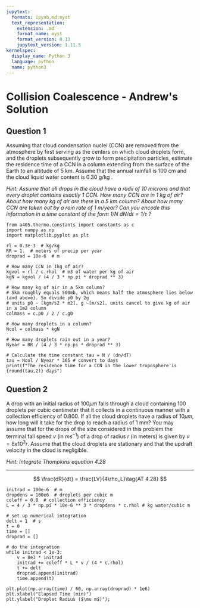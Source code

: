 ```yaml
---
jupytext:
  formats: ipynb,md:myst
  text_representation:
    extension: .md
    format_name: myst
    format_version: 0.13
    jupytext_version: 1.11.5
kernelspec:
  display_name: Python 3
  language: python
  name: python3
---
```


# Collision Coalescence - Andrew's Solution

## Question 1

Assuming that cloud condensation nuclei (CCN) are removed from the atmosphere by first serving as the centers on which cloud droplets form, and the droplets subsequently grow to form precipitation particles, estimate the residence time of a CCN in a column extending from the surface of the Earth to an altitude of 5 km. Assume that the annual rainfall is 100 cm and the cloud liquid water content is 0.30 g/kg . 

*Hint: Assume that all drops in the cloud have a radii of 10 microns and that every droplet contains exactly 1 CCN. How many CCN are in 1 kg of air? About how many kg of air are there in a 5 km column? About how many CCN are taken out by a rain rate of 1 m/year? Can you encode this information in a time constant of the form $1/N$ $dN/dt = 1/\tau$ ?*

```{code-cell} ipython3
from a405.thermo.constants import constants as c
import numpy as np
import matplotlib.pyplot as plt
```

```{code-cell} ipython3
rl = 0.3e-3  # kg/kg
RR = 1.  # meters of precip per year
droprad = 10e-6  # m

# How many CCN in 1kg of air?
kgvol = rl / c.rhol  # m3 of water per kg of air
kgN = kgvol / (4 / 3 * np.pi * droprad ** 3)

# How many kg of air in a 5km column?
# 5km roughly equals 500mb, which means half the atmosphere lies below (and above). So divide p0 by 2g
# units p0 ~ [kgm/s2 * m2], g ~[m/s2], units cancel to give kg of air in a 1m2 column
colmass = c.p0 / 2 / c.g0

# How many droplets in a column?
Ncol = colmass * kgN

# How many droplets rain out in a year?
Nyear = RR / (4 / 3 * np.pi * droprad ** 3)

# Calculate the time constant tau = N / (dn/dT)
tau = Ncol / Nyear * 365 # convert to days
print(f"The residence time for a CCN in the lower troposphere is {round(tau,2)} days")
```

## Question 2

A drop with an initial radius of $100 \mu m$ falls through a cloud containing 100 droplets per cubic centimeter that it collects in a continuous manner with a collection efficiency of 0.800. If all the cloud droplets have a radius of $10 \mu m$, how long will it take for the drop to reach a radius of 1 mm? You may assume that for the drops of the size considered in this problem the terminal fall speed $v$ (in $ms^{−1}$) of a drop of radius $r$ (in meters) is given by $v=8x10^3r$. Assume that the cloud droplets are stationary and that the updraft velocity in the cloud is negligible. 

*Hint: Integrate Thompkins equation 4.28*

---

$$
\frac{dR}{dt} = \frac{LV}{4\rho_L}\tag{AT 4.28}
$$

```{code-cell} ipython3
initrad = 100e-6  # m
dropdens = 100e6  # droplets per cubic m
coleff = 0.8  # collection efficiency
L = 4 / 3 * np.pi * 10e-6 ** 3 * dropdens * c.rhol # kg water/cubic m

# set up numerical integration
delt = 1  # s
t = 0
time = []
droprad = []

# do the integration
while initrad < 1e-3:
    v = 8e3 * initrad
    initrad += coleff * L * v / (4 * c.rhol)
    t += delt
    droprad.append(initrad)
    time.append(t)

plt.plot(np.array(time) / 60, np.array(droprad) * 1e6)
plt.xlabel("Elapsed Time (min)")
plt.ylabel("Droplet Radius ($\mu m$)");
```
